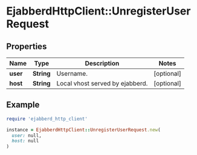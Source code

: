 # EjabberdHttpClient::UnregisterUserRequest

## Properties

| Name | Type | Description | Notes |
| ---- | ---- | ----------- | ----- |
| **user** | **String** | Username. | [optional] |
| **host** | **String** | Local vhost served by ejabberd. | [optional] |

## Example

```ruby
require 'ejabberd_http_client'

instance = EjabberdHttpClient::UnregisterUserRequest.new(
  user: null,
  host: null
)
```

